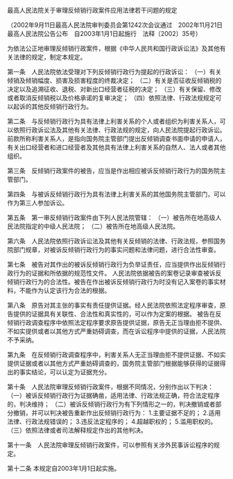 最高人民法院关于审理反倾销行政案件应用法律若干问题的规定


（2002年9月11日最高人民法院审判委员会第1242次会议通过 2002年11月21日最高人民法院公告公布 自2003年1月1日起施行 法释〔2002〕35号）

为依法公正地审理反倾销行政案件，根据《中华人民共和国行政诉讼法》及其他有关法律的规定，制定本规定。

第一条 人民法院依法受理对下列反倾销行政行为提起的行政诉讼：
（一）有关倾销及倾销幅度、损害及损害程度的终裁决定；
（二）有关是否征收反倾销税的决定以及追溯征收、退税、对新出口经营者征税的决定；
（三）有关保留、修改或者取消反倾销税以及价格承诺的复审决定；
（四）依照法律、行政法规规定可以起诉的其他反倾销行政行为。

第二条 与反倾销行政行为具有法律上利害关系的个人或者组织为利害关系人，可以依照行政诉讼法及其他有关法律、行政法规的规定，向人民法院提起行政诉讼。
前款所称利害关系人，是指向国务院主管部门提出反倾销调查书面申请的申请人，有关出口经营者和进口经营者及其他具有法律上利害关系的自然人、法人或者其他组织。

第三条 反倾销行政案件的被告，应当是作出相应被诉反倾销行政行为的国务院主管部门。

第四条 与被诉反倾销行政行为具有法律上利害关系的其他国务院主管部门，可以作为第三人参加诉讼。

第五条 第一审反倾销行政案件由下列人民法院管辖：
（一）被告所在地高级人民法院指定的中级人民法院；
（二）被告所在地高级人民法院。

第六条 人民法院依照行政诉讼法及其他有关反倾销的法律、行政法规，参照国务院部门规章，对被诉反倾销行政行为的事实问题和法律问题，进行合法性审查。

第七条 被告对其作出的被诉反倾销行政行为负举证责任，应当提供作出反倾销行政行为的证据和所依据的规范性文件。
人民法院依据被告的案卷记录审查被诉反倾销行政行为的合法性。被告在作出被诉反倾销行政行为时没有记入案卷的事实材料，不能作为认定该行为合法的根据。

第八条 原告对其主张的事实有责任提供证据。经人民法院依照法定程序审查，原告提供的证据具有关联性、合法性和真实性的，可以作为定案的根据。
被告在反倾销行政调查程序中依照法定程序要求原告提供证据，原告无正当理由拒不提供、不如实提供或者以其他方式严重妨碍调查，而在诉讼程序中提供的证据，人民法院不予采纳。

第九条 在反倾销行政调查程序中，利害关系人无正当理由拒不提供证据、不如实提供证据或者以其他方式严重妨碍调查的，国务院主管部门根据能够获得的证据得出的事实结论，可以认定为证据充分。

第十条 人民法院审理反倾销行政案件，根据不同情况，分别作出以下判决：
（一）被诉反倾销行政行为证据确凿，适用法律、行政法规正确，符合法定程序的，判决维持；
（二）被诉反倾销行政行为有下列情形之一的，判决撤销或者部分撤销，并可以判决被告重新作出反倾销行政行为：
1.主要证据不足的；
2.适用法律、行政法规错误的；
3.违反法定程序的；
4.超越职权的；
5.滥用职权的。
（三）依照法律或者司法解释规定作出的其他判决。

第十一条 人民法院审理反倾销行政案件，可以参照有关涉外民事诉讼程序的规定。

第十二条  本规定自2003年1月1日起实施。